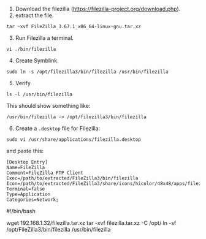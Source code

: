 1. Download the filezilla (https://filezilla-project.org/download.php).
2. extract the file.
```
tar -xvf FileZilla_3.67.1_x86_64-linux-gnu.tar.xz
```
3. Run Filezilla a terminal.
```
vi ./bin/filezilla
```
4. Create Symblink.
```
sudo ln -s /opt/filezilla3/bin/filezilla /usr/bin/filezilla
```
5. Verify 
```
ls -l /usr/bin/filezilla
```
This should show something like:
```
/usr/bin/filezilla -> /opt/filezilla3/bin/filezilla
```
6. Create a `.desktop` file for Filezilla:
```
sudo vi /usr/share/applications/filezilla.desktop
```
and paste this:
```
[Desktop Entry]
Name=FileZilla
Comment=FileZilla FTP Client
Exec=/path/to/extracted/FileZilla3/bin/filezilla
Icon=/path/to/extracted/FileZilla3/share/icons/hicolor/48x48/apps/filezilla.png
Terminal=false
Type=Application
Categories=Network;
```

#!/bin/bash

wget 192.168.1.32/filezilla.tar.xz
tar -xvf filezilla.tar.xz -C /opt/
ln -sf /opt/FileZilla3/bin/filezilla /usr/bin/filezilla
	